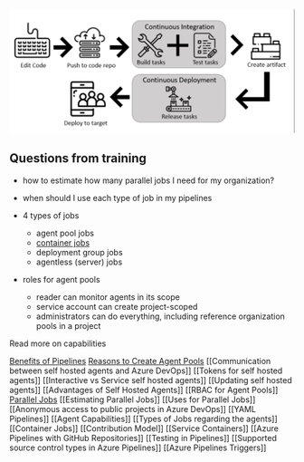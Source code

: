 ![](media/Pasted%20image%2020240805093540.png)

##  Questions from training
- how to estimate how many parallel jobs I need for my organization?
- when should I use each type of job in my pipelines

- 4 types of jobs
	- agent pool jobs
	- [container jobs](Container%20Jobs.md)
	- deployment group jobs
	- agentless (server) jobs
- roles for agent pools
	- reader can monitor agents in its scope
	- service account can create project-scoped
	- administrators can do everything, including reference organization pools in a project

Read more on capabilities

[Benefits of Pipelines](Benefits%20of%20Pipelines.md)
[Reasons to Create Agent Pools](Reasons%20to%20Create%20Agent%20Pools.md)
[[Communication between self hosted agents and Azure DevOps]]
[[Tokens for self hosted agents]]
[[Interactive vs Service self hosted agents]]
[[Updating self hosted agents]]
[[Advantages of Self Hosted Agents]]
[[RBAC for Agent Pools]]
[Parallel Jobs](Parallel%20Jobs)
[[Estimating Parallel Jobs]]
[[Uses for Parallel Jobs]]
[[Anonymous access to public projects in Azure DevOps]]
[[YAML Pipelines]]
[[Agent Capabilities]]
[[Types of Jobs regarding the agents]]
[[Container Jobs]]
[[Contribution Model]]
[[Service Containers]]
[[Azure Pipelines with GitHub Repositories]]
[[Testing in Pipelines]]
[[Supported source control types in Azure Pipelines]]
[[Azure Pipelines Triggers]]